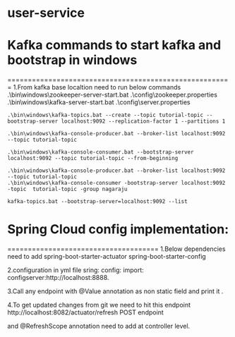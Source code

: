 # user-service
# Kafka commands to start kafka and bootstrap in windows
=======================================================
1.From kafka base localtion need to run below commands
    .\bin\windows\zookeeper-server-start.bat .\config\zookeeper.properties
    .\bin\windows\kafka-server-start.bat .\config\server.properties
    
    .\bin\windows\kafka-topics.bat --create --topic tutorial-topic --bootstrap-server localhost:9092 --replication-factor 1 --partitions 1
    
    .\bin\windows\kafka-console-producer.bat --broker-list localhost:9092 --topic tutorial-topic
    
    .\bin\windows\kafka-console-consumer.bat --bootstrap-server localhost:9092 --topic tutorial-topic --from-beginning
    
    .\bin\windows\kafka-console-producer.bat --broker-list localhost:9092 --topic tutorial-topic
    .\bin\windows\kafka-console-consumer -bootstrap-server localhost:9092 -topic  tutorial-topic -group nagaraju
    
    kafka-topics.bat --bootstrap-server=localhost:9092 --list


# Spring Cloud config implementation:
=====================================
1.Below dependencies need to add
    spring-boot-starter-actuator
    spring-boot-starter-config

2.configuration in yml file
  sring:
    config:
        import: configserver:http://localhost:8888.

3.Call any endpoint with @Value annotation as non static field and print it .

4.To get updated changes from git we need to hit this endpoint 
    http://localhost:8082/actuator/refresh POST endpoint 

and @RefreshScope annotation need to add at controller level.


